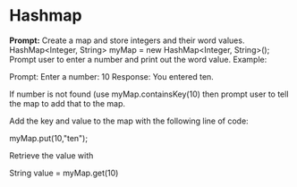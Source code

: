 # Hashmap #

**Prompt:**
Create a map and store integers and their word values.
HashMap<Integer, String> myMap = new HashMap<Integer, String>();
Prompt user to enter a number and print out the word value. 
Example:

Prompt: Enter a number: 10 Response: You entered ten.

If number is not found (use myMap.containsKey(10) then prompt user to tell the map to add that to the map.

Add the key and value to the map with the following line of code:

myMap.put(10,"ten");

Retrieve the value with

String value = myMap.get(10)
